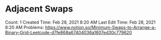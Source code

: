 # Adjacent Swaps

Count: 1
Created Time: Feb 28, 2021 8:20 AM
Last Edit Time: Feb 28, 2021 8:20 AM
Problems: https://www.notion.so/Minimum-Swaps-to-Arrange-a-Binary-Grid-Leetcode-d7fe868a67404036a1807ed30c779620